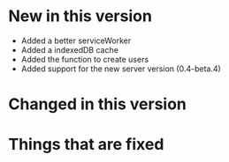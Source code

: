 # New in this version

 - Added a better serviceWorker
 - Added a indexedDB cache
 - Added the function to create users
 - Added support for the new server version (0.4-beta.4)

# Changed in this version

# Things that are fixed
